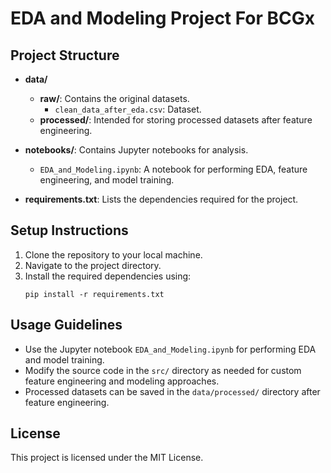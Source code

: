 # EDA and Modeling Project For BCGx

## Project Structure

- **data/**
  - **raw/**: Contains the original datasets.
    - `clean_data_after_eda.csv`: Dataset.
  - **processed/**: Intended for storing processed datasets after feature engineering.

- **notebooks/**: Contains Jupyter notebooks for analysis.
  - `EDA_and_Modeling.ipynb`: A notebook for performing EDA, feature engineering, and model training.
    
- **requirements.txt**: Lists the dependencies required for the project.

## Setup Instructions

1. Clone the repository to your local machine.
2. Navigate to the project directory.
3. Install the required dependencies using:
   ```
   pip install -r requirements.txt
   ```

## Usage Guidelines

- Use the Jupyter notebook `EDA_and_Modeling.ipynb` for performing EDA and model training.
- Modify the source code in the `src/` directory as needed for custom feature engineering and modeling approaches.
- Processed datasets can be saved in the `data/processed/` directory after feature engineering.

## License

This project is licensed under the MIT License.
